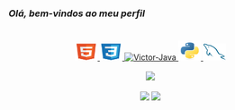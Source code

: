 ### _Olá, bem-vindos ao meu perfil_   

#
  
  <div style="display: inline_block" align="center">
  <a href="https://github.com/VictorAlmeida98">
  <img alt="Victor-HTML" height="30" width="40" src="https://raw.githubusercontent.com/devicons/devicon/master/icons/html5/html5-original.svg">
  <img alt="Victor-CSS" height="30" width="40" src="https://raw.githubusercontent.com/devicons/devicon/master/icons/css3/css3-original.svg">
  <img alt="Victor-Java" height="40" width="40" src="https://cdn.jsdelivr.net/gh/devicons/devicon/icons/java/java-original.svg">
  <img alt="Victor-Python" height="35" width="40" src="https://raw.githubusercontent.com/devicons/devicon/master/icons/python/python-original.svg">
  <img alt="Victor-Mysql" height="30" width="40" src="https://raw.githubusercontent.com/devicons/devicon/master/icons/mysql/mysql-original.svg">
  </div><br>
 
 <div align="center">
  <img width="40%" src="https://github-readme-stats.vercel.app/api/top-langs/?username=VictorAlmeida98&layout=compact&langs_count=7&theme=cobalt"/>
</div><br>
   
   <div align="center">
 <a href = "mailto:victor_almeida0098@hotmail.com" target="_blank"><img src="https://img.shields.io/badge/-Outlook-%23333?style=for-the-badge&logo=gmail&logoColor=blue" target="_blank"></a>
  <a href="https://www.linkedin.com/in/victor-almeida98" target="_blank"><img src="https://img.shields.io/badge/-LinkedIn-%230077B5?style=for-the-badge&logo=linkedin&logoColor=white" target="_blank"></a> 
  </div>

